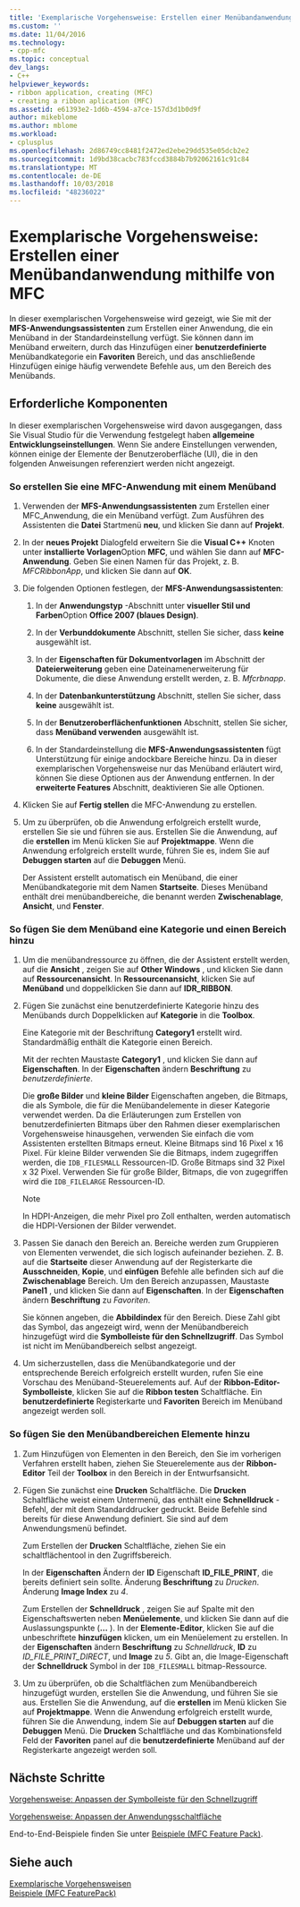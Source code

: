 ```yaml
---
title: 'Exemplarische Vorgehensweise: Erstellen einer Menübandanwendung mithilfe von MFC | Microsoft-Dokumentation'
ms.custom: ''
ms.date: 11/04/2016
ms.technology:
- cpp-mfc
ms.topic: conceptual
dev_langs:
- C++
helpviewer_keywords:
- ribbon application, creating (MFC)
- creating a ribbon aplication (MFC)
ms.assetid: e61393e2-1d6b-4594-a7ce-157d3d1b0d9f
author: mikeblome
ms.author: mblome
ms.workload:
- cplusplus
ms.openlocfilehash: 2d86749cc8481f2472ed2ebe29dd535e05dcb2e2
ms.sourcegitcommit: 1d9bd38cacbc783fccd3884b7b92062161c91c84
ms.translationtype: MT
ms.contentlocale: de-DE
ms.lasthandoff: 10/03/2018
ms.locfileid: "48236022"
---
```

# <a name="walkthrough-creating-a-ribbon-application-by-using-mfc"></a>Exemplarische Vorgehensweise: Erstellen einer Menübandanwendung mithilfe von MFC

In dieser exemplarischen Vorgehensweise wird gezeigt, wie Sie mit der **MFS-Anwendungsassistenten** zum Erstellen einer Anwendung, die ein Menüband in der Standardeinstellung verfügt. Sie können dann im Menüband erweitern, durch das Hinzufügen einer **benutzerdefinierte** Menübandkategorie ein **Favoriten** Bereich, und das anschließende Hinzufügen einige häufig verwendete Befehle aus, um den Bereich des Menübands.

## <a name="prerequisites"></a>Erforderliche Komponenten

In dieser exemplarischen Vorgehensweise wird davon ausgegangen, dass Sie Visual Studio für die Verwendung festgelegt haben **allgemeine Entwicklungseinstellungen**. Wenn Sie andere Einstellungen verwenden, können einige der Elemente der Benutzeroberfläche (UI), die in den folgenden Anweisungen referenziert werden nicht angezeigt.

### <a name="to-create-an-mfc-application-that-has-a-ribbon"></a>So erstellen Sie eine MFC-Anwendung mit einem Menüband

1. Verwenden der **MFS-Anwendungsassistenten** zum Erstellen einer MFC_Anwendung, die ein Menüband verfügt. Zum Ausführen des Assistenten die **Datei** Startmenü **neu**, und klicken Sie dann auf **Projekt**.

1. In der **neues Projekt** Dialogfeld erweitern Sie die **Visual C++** Knoten unter **installierte Vorlagen**Option **MFC**, und wählen Sie dann auf  **MFC-Anwendung**. Geben Sie einen Namen für das Projekt, z. B. *MFCRibbonApp*, und klicken Sie dann auf **OK**.

1. Die folgenden Optionen festlegen, der **MFS-Anwendungsassistenten**:

    1. In der **Anwendungstyp** -Abschnitt unter **visueller Stil und Farben**Option **Office 2007 (blaues Design)**. 

    1. In der **Verbunddokumente** Abschnitt, stellen Sie sicher, dass **keine** ausgewählt ist.

    1. In der **Eigenschaften für Dokumentvorlagen** im Abschnitt der **Dateierweiterung** geben eine Dateinamenerweiterung für Dokumente, die diese Anwendung erstellt werden, z. B. *Mfcrbnapp*.

    1. In der **Datenbankunterstützung** Abschnitt, stellen Sie sicher, dass **keine** ausgewählt ist.

    1. In der **Benutzeroberflächenfunktionen** Abschnitt, stellen Sie sicher, dass **Menüband verwenden** ausgewählt ist. 

    1. In der Standardeinstellung die **MFS-Anwendungsassistenten** fügt Unterstützung für einige andockbare Bereiche hinzu. Da in dieser exemplarischen Vorgehensweise nur das Menüband erläutert wird, können Sie diese Optionen aus der Anwendung entfernen. In der **erweiterte Features** Abschnitt, deaktivieren Sie alle Optionen.

1. Klicken Sie auf **Fertig stellen** die MFC-Anwendung zu erstellen.

1. Um zu überprüfen, ob die Anwendung erfolgreich erstellt wurde, erstellen Sie sie und führen sie aus. Erstellen Sie die Anwendung, auf die **erstellen** im Menü klicken Sie auf **Projektmappe**. Wenn die Anwendung erfolgreich erstellt wurde, führen Sie es, indem Sie auf **Debuggen starten** auf die **Debuggen** Menü.

    Der Assistent erstellt automatisch ein Menüband, die einer Menübandkategorie mit dem Namen **Startseite**. Dieses Menüband enthält drei menübandbereiche, die benannt werden **Zwischenablage**, **Ansicht**, und **Fenster**.

### <a name="to-add-a-category-and-panel-to-the-ribbon"></a>So fügen Sie dem Menüband eine Kategorie und einen Bereich hinzu

1. Um die menübandressource zu öffnen, die der Assistent erstellt werden, auf die **Ansicht** , zeigen Sie auf **Other Windows** , und klicken Sie dann auf **Ressourcenansicht**. In **Ressourcenansicht**, klicken Sie auf **Menüband** und doppelklicken Sie dann auf **IDR_RIBBON**.

1. Fügen Sie zunächst eine benutzerdefinierte Kategorie hinzu des Menübands durch Doppelklicken auf **Kategorie** in die **Toolbox**.

    Eine Kategorie mit der Beschriftung **Category1** erstellt wird. Standardmäßig enthält die Kategorie einen Bereich.

    Mit der rechten Maustaste **Category1** , und klicken Sie dann auf **Eigenschaften**. In der **Eigenschaften** ändern **Beschriftung** zu *benutzerdefinierte*.

    Die **große Bilder** und **kleine Bilder** Eigenschaften angeben, die Bitmaps, die als Symbole, die für die Menübandelemente in dieser Kategorie verwendet werden. Da die Erläuterungen zum Erstellen von benutzerdefinierten Bitmaps über den Rahmen dieser exemplarischen Vorgehensweise hinausgehen, verwenden Sie einfach die vom Assistenten erstellten Bitmaps erneut. Kleine Bitmaps sind 16 Pixel x 16 Pixel. Für kleine Bilder verwenden Sie die Bitmaps, indem zugegriffen werden, die `IDB_FILESMALL` Ressourcen-ID. Große Bitmaps sind 32 Pixel x 32 Pixel. Verwenden Sie für große Bilder, Bitmaps, die von zugegriffen wird die `IDB_FILELARGE` Ressourcen-ID.

    > [!NOTE]
    > In HDPI-Anzeigen, die mehr Pixel pro Zoll enthalten, werden automatisch die HDPI-Versionen der Bilder verwendet.

1. Passen Sie danach den Bereich an. Bereiche werden zum Gruppieren von Elementen verwendet, die sich logisch aufeinander beziehen. Z. B. auf die **Startseite** dieser Anwendung auf der Registerkarte die **Ausschneiden**, **Kopie**, und **einfügen** Befehle alle befinden sich auf die  **Zwischenablage** Bereich. Um den Bereich anzupassen, Maustaste **Panel1** , und klicken Sie dann auf **Eigenschaften**. In der **Eigenschaften** ändern **Beschriftung** zu *Favoriten*.

    Sie können angeben, die **Abbildindex** für den Bereich. Diese Zahl gibt das Symbol, das angezeigt wird, wenn der Menübandbereich hinzugefügt wird die **Symbolleiste für den Schnellzugriff**. Das Symbol ist nicht im Menübandbereich selbst angezeigt.

1. Um sicherzustellen, dass die Menübandkategorie und der entsprechende Bereich erfolgreich erstellt wurden, rufen Sie eine Vorschau des Menüband-Steuerelements auf. Auf der **Ribbon-Editor-Symbolleiste**, klicken Sie auf die **Ribbon testen** Schaltfläche. Ein **benutzerdefinierte** Registerkarte und **Favoriten** Bereich im Menüband angezeigt werden soll.

### <a name="to-add-elements-to-the-ribbon-panels"></a>So fügen Sie den Menübandbereichen Elemente hinzu

1. Zum Hinzufügen von Elementen in den Bereich, den Sie im vorherigen Verfahren erstellt haben, ziehen Sie Steuerelemente aus der **Ribbon-Editor** Teil der **Toolbox** in den Bereich in der Entwurfsansicht.

1. Fügen Sie zunächst eine **Drucken** Schaltfläche. Die **Drucken** Schaltfläche weist einem Untermenü, das enthält eine **Schnelldruck** -Befehl, der mit dem Standarddrucker gedruckt. Beide Befehle sind bereits für diese Anwendung definiert. Sie sind auf dem Anwendungsmenü befindet.

    Zum Erstellen der **Drucken** Schaltfläche, ziehen Sie ein schaltflächentool in den Zugriffsbereich.

    In der **Eigenschaften** Ändern der **ID** Eigenschaft **ID_FILE_PRINT**, die bereits definiert sein sollte. Änderung **Beschriftung** zu *Drucken*. Änderung **Image Index** zu *4*.

    Zum Erstellen der **Schnelldruck** , zeigen Sie auf Spalte mit den Eigenschaftswerten neben **Menüelemente**, und klicken Sie dann auf die Auslassungspunkte (**...** ). In der **Elemente-Editor**, klicken Sie auf die unbeschriftete **hinzufügen** klicken, um ein Menüelement zu erstellen. In der **Eigenschaften** ändern **Beschriftung** zu *Schnelldruck*, **ID** zu *ID_FILE_PRINT_DIRECT*, und **Image** zu *5*. Gibt an, die Image-Eigenschaft der **Schnelldruck** Symbol in der `IDB_FILESMALL` bitmap-Ressource.

1. Um zu überprüfen, ob die Schaltflächen zum Menübandbereich hinzugefügt wurden, erstellen Sie die Anwendung, und führen Sie sie aus. Erstellen Sie die Anwendung, auf die **erstellen** im Menü klicken Sie auf **Projektmappe**. Wenn die Anwendung erfolgreich erstellt wurde, führen Sie die Anwendung, indem Sie auf **Debuggen starten** auf die **Debuggen** Menü. Die **Drucken** Schaltfläche und das Kombinationsfeld Feld der **Favoriten** panel auf die **benutzerdefinierte** Menüband auf der Registerkarte angezeigt werden soll.

## <a name="next-steps"></a>Nächste Schritte

[Vorgehensweise: Anpassen der Symbolleiste für den Schnellzugriff](../mfc/how-to-customize-the-quick-access-toolbar.md)

[Vorgehensweise: Anpassen der Anwendungsschaltfläche](../mfc/how-to-customize-the-application-button.md)

End-to-End-Beispiele finden Sie unter [Beispiele (MFC Feature Pack)](../visual-cpp-samples.md).

## <a name="see-also"></a>Siehe auch

[Exemplarische Vorgehensweisen](../mfc/walkthroughs-mfc.md)<br/>
[Beispiele (MFC FeaturePack)](../visual-cpp-samples.md)
